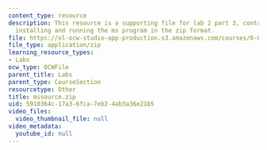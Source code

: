 ```yaml
---
content_type: resource
description: This resource is a supporting file for lab 2 part 3, contains files for
  installing and running the ms program in the zip format.
file: https://ol-ocw-studio-app-production.s3.amazonaws.com/courses/6-877j-computational-evolutionary-biology-fall-2005/5910364c17a36fca7eb24ab3a36e21b5_mssource.zip
file_type: application/zip
learning_resource_types:
- Labs
ocw_type: OCWFile
parent_title: Labs
parent_type: CourseSection
resourcetype: Other
title: mssource.zip
uid: 5910364c-17a3-6fca-7eb2-4ab3a36e21b5
video_files:
  video_thumbnail_file: null
video_metadata:
  youtube_id: null
---
```

